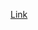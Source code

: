 
[Link](https://machinelearningmastery.com/image-vector-representation-for-machine-learning-using-opencv/)

